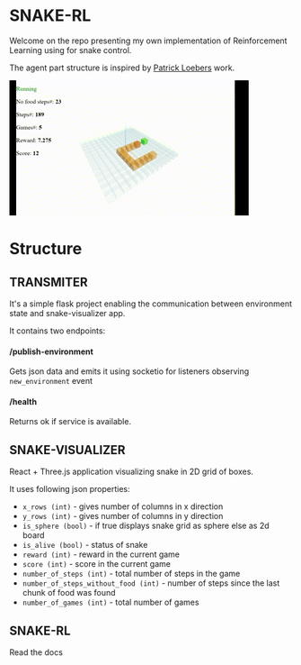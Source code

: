 # SNAKE-RL

Welcome on the repo presenting my own implementation of Reinforcement Learning using for snake control.

The agent part structure is inspired by <a href='https://github.com/patrickloeber/snake-ai-pytorch'>Patrick Loebers</a> work.

![Snake](snake-rl/docs/snake.gif)

# Structure
## TRANSMITER

It's a simple flask project enabling the communication between environment state and snake-visualizer app.

It contains two endpoints:

#### /publish-environment
Gets json data and emits it using socketio for listeners observing `new_environment` event

#### /health
Returns ok if service is available.

## SNAKE-VISUALIZER
React + Three.js application visualizing snake in 2D grid of boxes.

It uses following json properties:
* `x_rows (int)` - gives number of columns in x direction
* `y_rows (int)` - gives number of columns in y direction
* `is_sphere (bool)` - if true displays snake grid as sphere else as 2d board
* `is_alive (bool)` - status of snake
* `reward (int)` - reward in the current game
* `score (int)` - score in the current game
* `number_of_steps (int)` - total number of steps in the game
* `number_of_steps_without_food (int)` - number of steps since the last chunk of food was found
* `number_of_games (int)` - total number of games

## SNAKE-RL 
Read the docs

